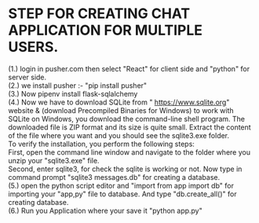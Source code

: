 # STEP FOR CREATING CHAT APPLICATION FOR MULTIPLE USERS. <br>

(1.) login in pusher.com then select "React" for client side and "python" for server side. <br>
(2.) we install pusher :- "pip install pusher" <br>
(3.) Now pipenv install flask-sqlalchemy <br>
(4.) Now we have to download SQLite from " https://www.sqlite.org" website & (download Precompiled Binaries for Windows) 
	 to work with SQLite on Windows, you download the command-line shell program. 
	 The downloaded file is ZIP format and its size is quite small. 
	 Extract the content of the file where you want and you should see the sqlite3.exe folder. <br>
	 To verify the installation, you perform the following steps: <br>
	 First, open the command line window and navigate to the folder where you unzip your "sqlite3.exe" file. <br>
	 Second, enter sqlite3, for check the sqlite is working or not. Now type in command prompt "sqlite3 messages.db" for creating a database. <br>
     (5.) open the python script editor and "import from app import db" for importing your "app,py" file to database. And type "db.create_all()" for creating database. <br>
     (6.) Run you Application where your save it "python app.py"
